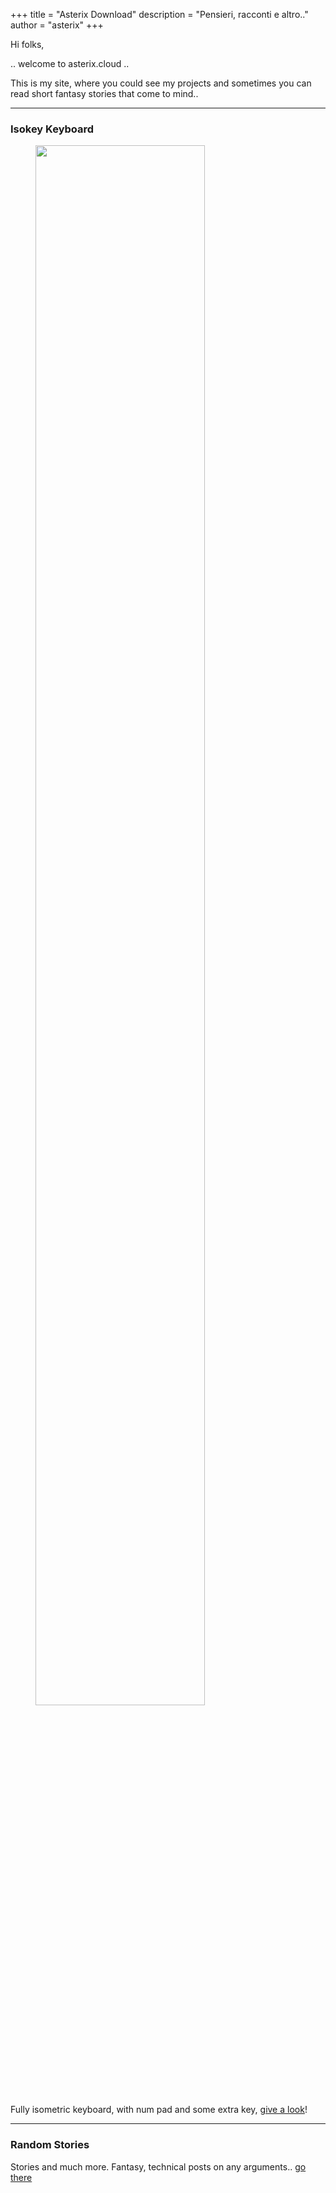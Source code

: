 +++
title = "Asterix Download"
description = "Pensieri, racconti e altro.."
author = "asterix"
+++



  <p>Hi folks,</p>
  <p>.. welcome to asterix.cloud ..</p>
  <p>
    This is my site, where you could see my projects and sometimes you can read
    short fantasy stories that come to mind..
  </p>
  <hr />
  <h3 id="isokey-keyboard">Isokey Keyboard</h3>
  <p>
    <figure class="image-board image-center">
      <img src="/images/isokey21.png" width="80%" />
    </figure>
    <div>
    Fully isometric keyboard, with num pad and some extra key, <a href="/isokey" title="isokey">give a look</a>!
    </div>
  </p>
  <hr />
  <h3 id="random-stories">Random Stories</h3>
  <p>
    Stories and much more. Fantasy, technical posts on any arguments..
    <a href="/posts" title="random">go there</a>
  </p>
